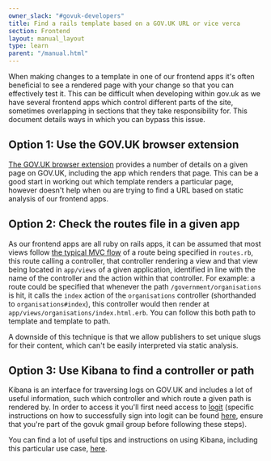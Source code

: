 ```yaml
---
owner_slack: "#govuk-developers"
title: Find a rails template based on a GOV.UK URL or vice verca
section: Frontend
layout: manual_layout
type: learn
parent: "/manual.html"
---
```

When making changes to a template in one of our frontend apps it's often beneficial to see a rendered page with your change so that you can effectively test it. This can be difficult when developing within gov.uk as we have several frontend apps which control different parts of the site, sometimes overlapping in sections that they take responsibility for. This document details ways in which you can bypass this issue.

## Option 1: Use the GOV.UK browser extension
[The GOV.UK browser extension](https://github.com/alphagov/govuk-browser-extension) provides a number of details on a given page on GOV.UK, including the app which renders that page. This can be a good start in working out which template renders a particular page, however doesn't help when ou are trying to find a URL based on static analysis of our frontend apps.

## Option 2: Check the routes file in a given app
As our frontend apps are all ruby on rails apps, it can be assumed that most views follow [the typical MVC flow](https://www.sitepoint.com/model-view-controller-mvc-architecture-rails/) of a route being specified in `routes.rb`, this route calling a controller, that controller rendering a view and that view being located in `app/views` of a given application, identified in line with the name of the controller and the action within that controller. For example: a route could be specified that whenever the path `/government/organisations` is hit, it calls the `index` action of the `organisations` controller (shorthanded to `organisations#index`), this controller would then render at `app/views/organisations/index.html.erb`. You can follow this both path to template and template to path.

A downside of this technique is that we allow publishers to set unique slugs for their content, which can't be easily interpreted via static analysis.

## Option 3: Use Kibana to find a controller or path
Kibana is an interface for traversing logs on GOV.UK and includes a lot of useful information, such which controller and which route a given path is rendered by. In order to access it you'll first need access to [logit](/manual/logit.html) (specific instructions on how to successfully sign into logit can be found [here](https://reliability-engineering.cloudapps.digital/logging.html#content), ensure that you're part of the govuk gmail group before following these steps).

You can find a lot of useful tips and instructions on using Kibana, including this particular use case, [here](/manual/kibana.html).
